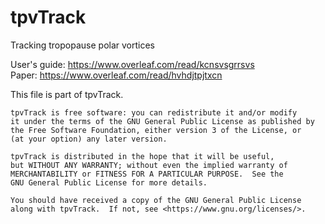 tpvTrack
========

Tracking tropopause polar vortices

User's guide: https://www.overleaf.com/read/kcnsvsgrrsvs  
Paper: https://www.overleaf.com/read/hvhdjtpjtxcn

This file is part of tpvTrack.

    tpvTrack is free software: you can redistribute it and/or modify  
    it under the terms of the GNU General Public License as published by  
    the Free Software Foundation, either version 3 of the License, or  
    (at your option) any later version.  

    tpvTrack is distributed in the hope that it will be useful,  
    but WITHOUT ANY WARRANTY; without even the implied warranty of  
    MERCHANTABILITY or FITNESS FOR A PARTICULAR PURPOSE.  See the  
    GNU General Public License for more details.  

    You should have received a copy of the GNU General Public License  
    along with tpvTrack.  If not, see <https://www.gnu.org/licenses/>.  
